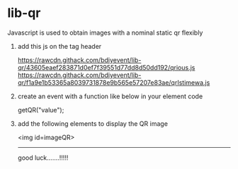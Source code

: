 # lib-qr
Javascript is used to obtain images with a nominal static qr flexibly

1. add this js on the tag header

   https://rawcdn.githack.com/bdiyevent/lib-qr/43605eaef283871d0ef7f39551d77dd8d50dd192/qrious.js
   https://rawcdn.githack.com/bdiyevent/lib-qr/f1a9e1b53365a8039731878e9b565e57207e83ae/qrIstimewa.js



2. create an event with a function like below in your element code

   getQR("value");



3. add the following elements to display the QR image

   \<img id=imageQR>
   
   
   
   _____________________________________________________________________________________________________________________
   
   good luck.......!!!!!
